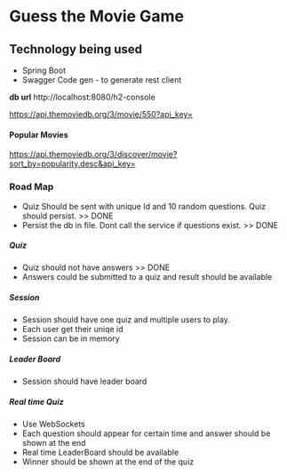 # Guess the Movie Game


## Technology being used
* Spring Boot
* Swagger Code gen - to generate rest client

**db url** http://localhost:8080/h2-console

https://api.themoviedb.org/3/movie/550?api_key=

#### Popular Movies
 https://api.themoviedb.org/3/discover/movie?sort_by=popularity.desc&api_key=

### Road Map
* Quiz Should be sent with unique Id and 10 random questions. Quiz should persist. >> DONE
* Persist the db in file. Dont call the service if questions exist. >> DONE

##### Quiz
* Quiz should not have answers >> DONE
* Answers could be submitted to a quiz and result should be available

##### Session
* Session should have one quiz and multiple users to play.
* Each user get their uniqe id
* Session can be in memory

##### Leader Board
* Session should have leader board

##### Real time Quiz
* Use WebSockets
* Each question should appear for certain time and answer should be shown at the end
* Real time LeaderBoard should be available
* Winner should be shown at the end of the quiz
